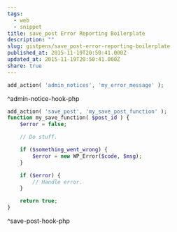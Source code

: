 ```yaml
---
tags:
  - web
  - snippet
title: save_post Error Reporting Boilerplate
description: ""
slug: gistpens/save_post-error-reporting-boilerplate
published_at: 2015-11-19T20:50:41.000Z
updated_at: 2015-11-19T20:50:41.000Z
share: true
---
```


```php title="admin-notice-hook.php"
add_action( 'admin_notices', 'my_error_message' );
```

^admin-notice-hook-php

```php title="save-post-hook.php"
add_action( 'save_post', 'my_save_post_function' );
function my_save_function( $post_id ) {
    $error = false;

    // Do stuff.

    if ($something_went_wrong) {
        $error = new WP_Error($code, $msg);
    }

    if ($error) {
        // Handle error.
    }

    return true;
}
```

^save-post-hook-php
